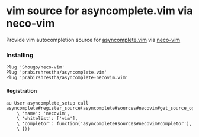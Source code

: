 vim source for asyncomplete.vim via neco-vim
============================================

Provide vim autocompletion source for [asyncomplete.vim](https://github.com/prabirshrestha/asyncomplete.vim) via
[neco-vim](https://github.com/Shougo/neco-vim)

### Installing

```vim
Plug 'Shougo/neco-vim'
Plug 'prabirshrestha/asyncomplete.vim'
Plug 'prabirshrestha/asyncomplete-necovim.vim'
```

#### Registration

```vim
au User asyncomplete_setup call asyncomplete#register_source(asyncomplete#sources#necovim#get_source_options({
    \ 'name': 'necovim',
    \ 'whitelist': ['vim'],
    \ 'completor': function('asyncomplete#sources#necovim#completor'),
    \ }))
```
